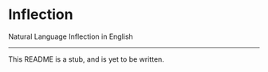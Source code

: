 # Inflection
 Natural Language Inflection in English

---

This README is a stub, and is yet to be written.

